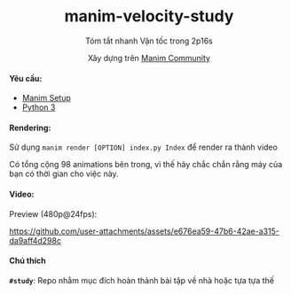 <h1 align="center">manim-velocity-study</h1>
<p align="center">Tóm tắt nhanh Vận tốc trong 2p16s</p>
<p align="center">Xây dựng trên <a href="https://github.com/ManimCommunity/manim">Manim Community</a></p>

#### Yêu cầu: 

- [Manim Setup](https://docs.manim.community/en/stable/installation.html)
- [Python 3](https://www.python.org/)
	
#### Rendering:
Sử dụng `manim render [OPTION] index.py Index` để render ra thành video

Có tổng cộng 98 animations bên trong, vì thế hãy chắc chắn rằng máy của bạn có thời gian cho việc này.

#### Video:
Preview (480p@24fps):

https://github.com/user-attachments/assets/e676ea59-47b6-42ae-a315-da9aff4d298c



#### Chú thích

**`#study`**: Repo nhằm mục đích hoàn thành bài tập về nhà hoặc tựa tựa thế
